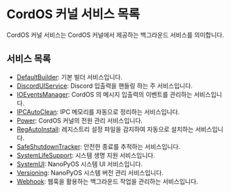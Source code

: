 # CordOS 커널 서비스 목록
CordOS 커널 서비스는 CordOS 커널에서 제공하는 백그라운드 서비스를 의미합니다.<br>

## 서비스 목록
- [DefaultBuilder](defaultbuilder.md): 기본 빌더 서비스입니다.
- [DiscordUIService](discorduiservice.md): Discord 입출력을 핸들링 하는 주 서비스입니다.
- [IOEventsManager](ioeventsmgr.md): CordOS 의 메시지 입출력의 이벤트를 관리하는 서비스입니다.
- [IPCAutoClean](ipcautoclean.md): IPC 메모리를 자동으로 정리하는 서비스입니다.
- [Power](power.md): CordOS 커널의 전원 관리 서비스입니다.
- [RegAutoInstall](regautoinstall.md): 레지스트리 설정 파일을 감지하여 자동으로 설치하는 서비스입니다.
- [SafeShutdownTracker](safeshutdowntracker.md): 안전한 종료를 추적하는 서비스입니다.
- [SystemLifeSupport](systemlifesupport.md): 시스템 생명 지원 서비스입니다.
- [SystemUI](systemui.md): NanoPyOS 시스템 UI 서비스입니다.
- [Versioning](versioning.md): NanoPyOS 시스템 버전 관리 서비스입니다.
- [Webhook](webhook.md): 웹훅을 활용하는 백그라운드 작업을 관리하는 서비스입니다.
